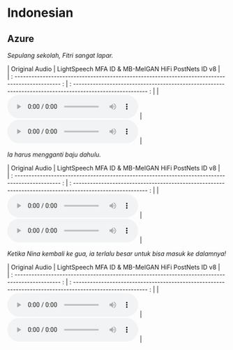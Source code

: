 # Indonesian

## Azure

*Sepulang sekolah, Fitri sangat lapar.*

|                                            Original Audio                                          |                               LightSpeech MFA ID & MB-MelGAN HiFi PostNets ID v8                             |   
| : ---------------------------------------------------------------------------------------------- : | : -------------------------------------------------------------------------------------------------------- : | 
| <audio controls><source src="../assets/audios/indonesian/original/1.wav" type="audio/wav"></audio> | <audio controls><source src="../assets/audios/indonesian/lightspeech-mfa-id/1.wav" type="audio/wav"></audio> |

*Ia harus mengganti baju dahulu.*

|                                            Original Audio                                          |                               LightSpeech MFA ID & MB-MelGAN HiFi PostNets ID v8                             |   
| : ---------------------------------------------------------------------------------------------- : | : -------------------------------------------------------------------------------------------------------- : | 
| <audio controls><source src="../assets/audios/indonesian/original/2.wav" type="audio/wav"></audio> | <audio controls><source src="../assets/audios/indonesian/lightspeech-mfa-id/2.wav" type="audio/wav"></audio> |

*Ketika Nina kembali ke gua, ia terlalu besar untuk bisa masuk ke dalamnya!*

|                                            Original Audio                                          |                               LightSpeech MFA ID & MB-MelGAN HiFi PostNets ID v8                             |   
| : ---------------------------------------------------------------------------------------------- : | : -------------------------------------------------------------------------------------------------------- : | 
| <audio controls><source src="../assets/audios/indonesian/original/3.wav" type="audio/wav"></audio> | <audio controls><source src="../assets/audios/indonesian/lightspeech-mfa-id/3.wav" type="audio/wav"></audio> |